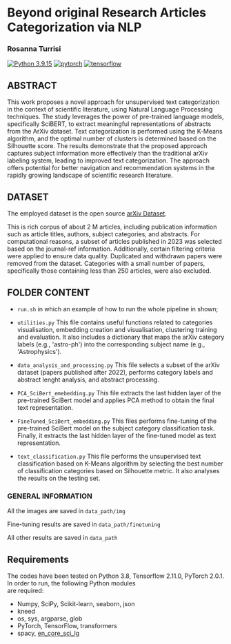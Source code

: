 # Beyond original Research Articles Categorization via NLP
### Rosanna Turrisi

[![Python 3.9.15](https://img.shields.io/badge/python-3.9.15-blue.svg)](https://www.python.org/downloads/release/python-392/)
[![pytorch](https://img.shields.io/badge/PyTorch-2.0.1-EE4C2C.svg?style=flat&logo=pytorch)](https://pytorch.org)
[![tensorflow](https://img.shields.io/badge/TensorFlow-2.11-FF6F00.svg?style=flat&logo=tensorflow)](https://www.tensorflow.org)


## ABSTRACT
This work proposes a novel approach for unsupervised text categorization
in the context of scientific literature, 
using Natural Language Processing techniques. 
The study leverages the power of pre-trained language models, specifically SciBERT, to extract meaningful representations of abstracts from the ArXiv dataset. Text categorization is performed using the K-Means algorithm, and the optimal number of clusters is determined based on the Silhouette score. The results demonstrate that the proposed approach 
captures subject information more effectively than the traditional arXiv labeling system, leading to improved text categorization. The approach offers potential for better navigation and recommendation systems in the rapidly growing landscape of scientific research literature.

## DATASET
The employed dataset is the open source [arXiv Dataset](https://www.kaggle.com/datasets/Cornell-University/arxiv). 

This is rich corpus of about 2 M articles, including publication information such as article titles, authors, subject categories, and abstracts. 
For computational reasons, a subset of articles published in 2023 was selected based on the journal-ref information. Additionally, certain filtering criteria were applied to ensure data quality.
Duplicated and withdrawn papers were removed from the dataset. Categories with a small number of papers, specifically those containing less than 250 articles, were also excluded. 

## FOLDER CONTENT

- `run.sh` in which an example of how to run the whole pipeline in shown;


- `utilities.py`
This file contains useful functions related to categories visualisation, embedding creation and visualisation, clustering training and evaluation.
It also includes a dictionary that maps the arXiv category labels (e.g., 'astro-ph') into the corresponding subject name (e.g., 'Astrophysics'). 


- `data_analysis_and_processing.py`
This file selects a subset of the arXiv dataset (papers published after 2022), performs category labels and abstract lenght analysis, and abstract processing.


- `PCA_SciBert_emebedding.py`
This file extracts the last hidden layer of the pre-trained SciBert model and applies PCA method to obtain the final text representation.


- `FineTuned_SciBert_embedding.py`
This files performs fine-tuning of the pre-trained SciBert model on the subject category classification task. Finally, it extracts the last hidden layer of the fine-tuned model as text representation.


- `text_classification.py`
This file performs the unsupervised text classification based on K-Means algorithm by selecting the best number of classification categories based on Silhouette metric.
It also analyses the results on the testing set.


### GENERAL INFORMATION

All the images are saved in `data_path/img`

Fine-tuning results are saved in `data_path/finetuning`

All other results are saved in `data_path`

## Requirements
The codes have been tested on Python 3.8, Tensorflow 2.11.0, PyTorch 2.0.1. 
In order to run, the following Python modules       
are required:

- Numpy, SciPy, Scikit-learn, seaborn, json
- kneed
- os, sys, argparse, glob
- PyTorch, TensorFlow, transformers
- spacy, [en_core_sci_lg](https://s3-us-west-2.amazonaws.com/ai2-s2-scispacy/releases/v0.4.0/en_core_sci_lg-0.4.0.tar.gz)


